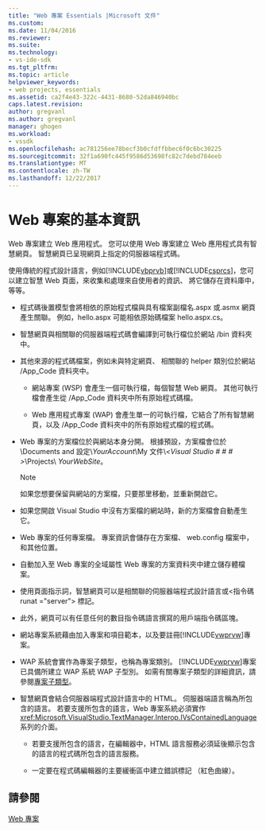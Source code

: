 ```yaml
---
title: "Web 專案 Essentials |Microsoft 文件"
ms.custom: 
ms.date: 11/04/2016
ms.reviewer: 
ms.suite: 
ms.technology:
- vs-ide-sdk
ms.tgt_pltfrm: 
ms.topic: article
helpviewer_keywords:
- web projects, essentials
ms.assetid: ca2f4e43-322c-4431-8680-52da846940bc
caps.latest.revision: 
author: gregvanl
ms.author: gregvanl
manager: ghogen
ms.workload:
- vssdk
ms.openlocfilehash: ac781256ee78becf3b0cfdffbbec6f0c6bc30225
ms.sourcegitcommit: 32f1a690fc445f9586d53698fc82c7debd784eeb
ms.translationtype: MT
ms.contentlocale: zh-TW
ms.lasthandoff: 12/22/2017
---
```

# <a name="web-project-essentials"></a>Web 專案的基本資訊
Web 專案建立 Web 應用程式。 您可以使用 Web 專案建立 Web 應用程式具有智慧網頁。 智慧網頁已呈現網頁上指定的伺服器端程式碼。  
  
 使用傳統的程式設計語言，例如[!INCLUDE[vbprvb](../../code-quality/includes/vbprvb_md.md)]或[!INCLUDE[csprcs](../../data-tools/includes/csprcs_md.md)]，您可以建立智慧 Web 頁面，來收集和處理來自使用者的資訊、 將它儲存在資料庫中，等等。  
  
-   程式碼後置模型會將相依的原始程式檔與具有檔案副檔名.aspx 或.asmx 網頁產生關聯。 例如，hello.aspx 可能相依原始碼檔案 hello.aspx.cs。  
  
-   智慧網頁與相關聯的伺服器端程式碼會編譯到可執行檔位於網站 /bin 資料夾中。  
  
-   其他來源的程式碼檔案，例如未與特定網頁、 相關聯的 helper 類別位於網站 /App_Code 資料夾中。  
  
    -   網站專案 (WSP) 會產生一個可執行檔，每個智慧 Web 網頁。 其他可執行檔會產生從 /App_Code 資料夾中所有原始程式碼檔。  
  
    -   Web 應用程式專案 (WAP) 會產生單一的可執行檔，它結合了所有智慧網頁，以及 /App_Code 資料夾中的所有原始程式檔的程式碼。  
  
-   Web 專案的方案檔位於與網站本身分開。 根據預設，方案檔會位於 \Documents and 設定\\*YourAccount*\My 文件\\*\<Visual Studio # # # >*\Projects\\ *YourWebSite*。  
  
    > [!NOTE]
    >  如果您想要保留與網站的方案檔，只要那里移動，並重新開啟它。  
  
-   如果您開啟 Visual Studio 中沒有方案檔的網站時，新的方案檔會自動產生它。  
  
-   Web 專案的任何專案檔。 專案資訊會儲存在方案檔、 web.config 檔案中，和其他位置。  
  
-   自動加入至 Web 專案的全域屬性 Web 專案的方案資料夾中建立儲存體檔案。  
  
-   使用頁面指示詞，智慧網頁可以是相關聯的伺服器端程式設計語言或\<指令碼 runat ="server"> 標記。  
  
-   此外，網頁可以有任意任何的數目指令碼語言撰寫的用戶端指令碼區塊。  
  
-   網站專案系統藉由加入專案和項目範本，以及要註冊[!INCLUDE[vwprvw](../../extensibility/internals/includes/vwprvw_md.md)]專案。  
  
-   WAP 系統會實作為專案子類型，也稱為專案類別。 [!INCLUDE[vwprvw](../../extensibility/internals/includes/vwprvw_md.md)]專案已具備所建立 WAP 系統 WAP 子型別。 如需有關專案子類型的詳細資訊，請參閱[專案子類型](../../extensibility/internals/project-subtypes.md)。  
  
-   智慧網頁會結合伺服器端程式設計語言中的 HTML。 伺服器端語言稱為所包含的語言。 若要支援所包含的語言，Web 專案系統必須實作<xref:Microsoft.VisualStudio.TextManager.Interop.IVsContainedLanguage>系列的介面。  
  
    -   若要支援所包含的語言，在編輯器中，HTML 語言服務必須延後顯示包含的語言的程式碼所包含的語言服務。  
  
    -   一定要在程式碼編輯器的主要緩衝區中建立錯誤標記 （紅色曲線）。  
  
## <a name="see-also"></a>請參閱  
 [Web 專案](../../extensibility/internals/web-projects.md)